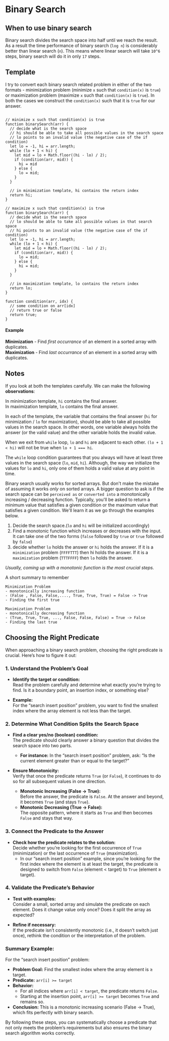 # Binary Search

## When to use binary search

Binary search divides the search space into half until we reach the result. As a result the time performance of binary search (`log n`) is considerably better than linear search (`n`). This means where linear search will take  `10^6`  steps, binary search will do it in only  `17`  steps.
## Template

I try to convert each binary search related problem in either of the two formats - minimization problem (minimize  `x`  such that  `condition(x)`  is  `true`) or maximization problem (maximize  `x`  such that  `condition(x)`  is  `true`). In both the cases we construct the  `condition(x)`  such that it is  `true`  for our answer.

```

// minimize x such that condition(x) is true
function binarySearch(arr) {
  // decide what is the search space
  // hi should be able to take all possible values in the search space
  // lo points to an invalid value (the negative case of the if condition)
  let lo = -1, hi = arr.length;
  while (lo + 1 < hi) {
    let mid = lo + Math.floor((hi - lo) / 2);
    if (condition(arr, mid)) {
      hi = mid
    } else {
      lo = mid;
    }
  }

  // in minimization template, hi contains the return index
  return hi;
}

// maximize x such that condition(x) is true
function binarySearch(arr) {
  // decide what is the search space
  // lo should be able to take all possible values in that search space
  // hi points to an invalid value (the negative case of the if condition)
  let lo = -1, hi = arr.length;
  while (lo + 1 < hi) {
    let mid = lo + Math.floor((hi - lo) / 2);
    if (condition(arr, mid)) {
      lo = mid;
    } else {
      hi = mid;
    }
  }

  // in maximization template, lo contains the return index
  return lo;
}

function condition(arr, idx) {
  // some condition on arr[idx]
  // return true or false
  return true;
}
```

#### Example

**Minimization**  - Find  _first occurrance_  of an element in a sorted array with duplicates.  
**Maximization**  - Find  _last occurrance_  of an element in a sorted array with duplicates.

## Notes

If you look at both the templates carefully. We can make the following  **observations**:

In minimization template,  `hi`  contains the final answer.  
In maximization template,  `lo`  contains the final answer.

In each of the template, the variable that contains the final answer (`hi`  for minimization /  `lo`  for maximization), should be able to take all possible values in the search space. In other words, one variable always holds the answer (or the valid value) and the other variable holds the invalid value.

When we exit from  `while`  loop,  `lo`  and  `hi`  are adjacent to each other.  `(lo + 1 < hi)`  will not be true when  `lo + 1 === hi`.

The  `while`  loop condition guarantees that you always will have at least three values in the search space (`lo`,  `mid`,  `hi`). Although, the way we initialize the values for  `lo`  and  `hi`, only one of them holds a valid value at any point in time.

Binary search usually works for sorted arrays. But don't make the mistake of assuming it works  _only_  on sorted arrays. A bigger question to ask is if the search space can be  `perceived as`  or  `converted into`  a monotonically increasing / decreasing function. Typically, you'll be asked to return a minimum value that satisfies a given condition or the maximum value that satisfies a given condition. We'll learn it as we go through the examples below.

1.  Decide the search space.(`lo`  and  `hi`  will be initialized accordingly)
2.  Find a monotonic function which increases or decreases with the input. It can take one of the two forms (`false`  followed by  `true`  or  `true`  followed by  `false`)
3.  decide whether  `lo`  holds the answer or  `hi`  holds the answer. If it is a  `minimization`  problem (`FFFFTTT`) then hi holds the answer. If it is a  `maximization`  problem (`TTTFFFF`) then  `lo`  holds the answer.

*Usually, coming up with a monotonic function is the most crucial steps.*

A short summary to remember
```
Minimization Problem
- monotonically increasing function
- (False , False, False,...., True, True, True) = False -> True
- Finding the first true

Maximization Problem
- monotonically decreasing function
- (True, True, True, ..., False, False, False) = True -> False
- Finding the last true
```

## Choosing the Right Predicate
When approaching a binary search problem, choosing the right predicate is crucial. Here’s how to figure it out:

### 1. Understand the Problem’s Goal

-   **Identify the target or condition:**  
    Read the problem carefully and determine what exactly you’re trying to find. Is it a boundary point, an insertion index, or something else?
    
-   **Example:**  
    For the “search insert position” problem, you want to find the smallest index where the array element is not less than the target.
    

### 2. Determine What Condition Splits the Search Space

-   **Find a clear yes/no (boolean) condition:**  
    The predicate should clearly answer a binary question that divides the search space into two parts.
    
    -   **For instance:** In the “search insert position” problem, ask: “Is the current element greater than or equal to the target?”
-   **Ensure Monotonicity:**  
    Verify that once the predicate returns `True` (or `False`), it continues to do so for all subsequent values in one direction.
    
    -   **Monotonic Increasing (False → True):**  
        Before the answer, the predicate is `False`. At the answer and beyond, it becomes `True` (and stays `True`).
    -   **Monotonic Decreasing (True → False):**  
        The opposite pattern, where it starts as `True` and then becomes `False` and stays that way.

### 3. Connect the Predicate to the Answer

-   **Check how the predicate relates to the solution:**  
    Decide whether you’re looking for the first occurrence of `True` (minimization) or the last occurrence of `True` (maximization).
    -   In our “search insert position” example, since you’re looking for the first index where the element is at least the target, the predicate is designed to switch from `False` (element < target) to `True` (element ≥ target).

### 4. Validate the Predicate’s Behavior

-   **Test with examples:**  
    Consider a small, sorted array and simulate the predicate on each element. Does it change value only once? Does it split the array as expected?
    
-   **Refine if necessary:**  
    If the predicate isn’t consistently monotonic (i.e., it doesn’t switch just once), rethink the condition or the interpretation of the problem.
    

### Summary Example:

For the “search insert position” problem:

-   **Problem Goal:** Find the smallest index where the array element is ≥ target.
-   **Predicate:** `arr[i] >= target`
-   **Behavior:**
    -   For all indices where `arr[i] < target`, the predicate returns `False`.
    -   Starting at the insertion point, `arr[i] >= target` becomes `True` and remains so.
-   **Conclusion:** This is a monotonic increasing scenario (False → True), which fits perfectly with binary search.

By following these steps, you can systematically choose a predicate that not only meets the problem’s requirements but also ensures the binary search algorithm works correctly.
<!--stackedit_data:
eyJoaXN0b3J5IjpbLTUxMzM3MDUwNiwtNTg2ODI0NTYsMTQ1OD
Y2MjcxMl19
-->